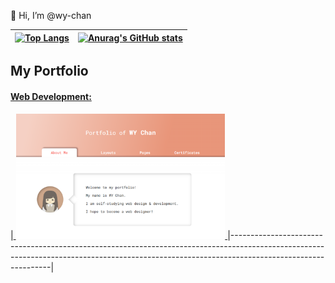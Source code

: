 👋 Hi, I’m @wy-chan

|[![Top Langs](https://github-readme-stats.vercel.app/api/top-langs/?username=wy-chan&hide_border=true&title_color=05BB63)](https://github.com/anuraghazra/github-readme-stats)|[![Anurag's GitHub stats](https://github-readme-stats.vercel.app/api?username=wy-chan&border_radius=5px&hide_border=true&title_color=05BB63)](https://github.com/anuraghazra/github-readme-stats)|
|-----------------------------------------------------------------------------------------------------------------------------------------------------------|-------------------------------------------------------------------------------------------------------------------------------------------------------------------------------|
   
<h2>My Portfolio</h2>
<h4><a href="https://wy-chan.github.io/Portfolio/">Web Development:</a></h4>
|<a href="https://wy-chan.github.io/Portfolio/" target="_blank">
<img src="https://raw.githubusercontent.com/wy-chan/Portfolio/main/images/portfolio_img.png" alt="screenshot" height="200">
</a>
|---------------------------------------------------------------------------------------------------------------------------------------------------------------------------------------------|
<br>


<!---
wy-chan/wy-chan is a ✨ special ✨ repository because its `README.md` (this file) appears on your GitHub profile.
You can click the Preview link to take a look at your changes.
--->
